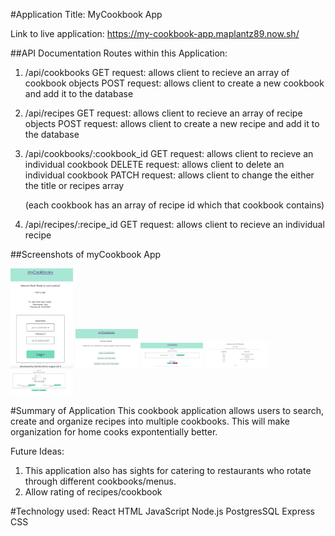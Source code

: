 #Application Title: MyCookbook App

Link to live application: https://my-cookbook-app.maplantz89.now.sh/

##API Documentation
Routes within this Application:
1. /api/cookbooks
  GET request: allows client to recieve an array of cookbook objects
  POST request: allows client to create a new cookbook and add it to the database

2. /api/recipes
  GET request: allows client to recieve an array of recipe objects
  POST request: allows client to create a new recipe and add it to the database

3. /api/cookbooks/:cookbook_id
  GET request: allows client to recieve an individual cookbook
  DELETE request: allows client to delete an individual cookbook
  PATCH request: allows client to change the either the title or recipes array
   
    (each cookbook has an array of recipe id which that cookbook contains)

4. /api/recipes/:recipe_id
  GET request: allows client to recieve an individual recipe

##Screenshots of myCookbook App

<img src="images/loginPage.png" width="100">

<img src="images/landingPage.png" width="100">

<img src="images/cookbookPage.png" width="100">

<img src="images/recipePage.png" width="100">

<img src="images/addForm.png" width="100">

#Summary of Application
This cookbook application allows users to search, create and organize recipes into multiple cookbooks. This will make organization for home cooks expontentially better. 

Future Ideas:
1. This application also has sights for catering to restaurants who rotate through different cookbooks/menus. 
2. Allow rating of recipes/cookbook 

#Technology used: 
React 
HTML
JavaScript
Node.js
PostgresSQL
Express
CSS
